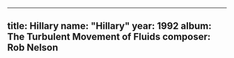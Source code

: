 
---
title: Hillary
name: "Hillary"
year:  1992
album: The Turbulent Movement of Fluids
composer: Rob Nelson
---
